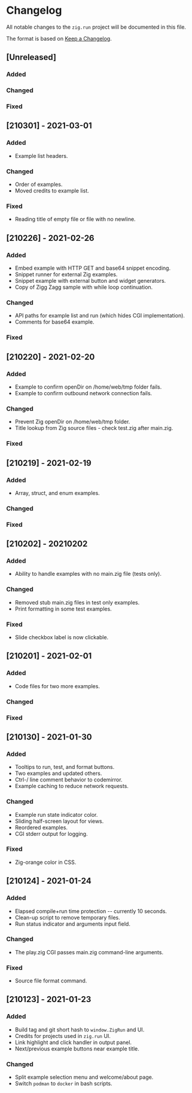 # Changelog
All notable changes to the `zig.run` project will be documented in this file.

The format is based on [Keep a Changelog](https://keepachangelog.com/en/1.0.0/).


## [Unreleased]
### Added
### Changed
### Fixed


## [210301] - 2021-03-01
### Added
- Example list headers.
### Changed
- Order of examples.
- Moved credits to example list.
### Fixed
- Reading title of empty file or file with no newline.


## [210226] - 2021-02-26
### Added
- Embed example with HTTP GET and base64 snippet encoding.
- Snippet runner for external Zig examples.
- Snippet example with external button and widget generators.
- Copy of Zigg Zagg sample with while loop continuation.
### Changed
- API paths for example list and run (which hides CGI implementation).
- Comments for base64 example.
### Fixed


## [210220] - 2021-02-20
### Added
- Example to confirm openDir on /home/web/tmp folder fails.
- Example to confirm outbound network connection fails.
### Changed
- Prevent Zig openDir on /home/web/tmp folder.
- Title lookup from Zig source files - check test.zig after main.zig.
### Fixed


## [210219] - 2021-02-19
### Added
- Array, struct, and enum examples.
### Changed
### Fixed


## [210202] - 20210202
### Added
- Ability to handle examples with no main.zig file (tests only).
### Changed
- Removed stub main.zig files in test only examples.
- Print formatting in some test examples.
### Fixed
- Slide checkbox label is now clickable.


## [210201] - 2021-02-01
### Added
- Code files for two more examples.
### Changed
### Fixed


## [210130] - 2021-01-30
### Added
- Tooltips to run, test, and format buttons.
- Two examples and updated others.
- Ctrl-/ line comment behavior to codemirror.
- Example caching to reduce network requests.
### Changed
- Example run state indicator color.
- Sliding half-screen layout for views.
- Reordered examples.
- CGI stderr output for logging.
### Fixed
- Zig-orange color in CSS.


## [210124] - 2021-01-24
### Added
- Elapsed compile+run time protection -- currently 10 seconds.
- Clean-up script to remove temporary files.
- Run status indicator and arguments input field.
### Changed
- The play.zig CGI passes main.zig command-line arguments.
### Fixed
- Source file format command.


## [210123] - 2021-01-23
### Added
- Build tag and git short hash to `window.ZigRun` and UI.
- Credits for projects used in `zig.run` UI.
- Link highlight and click handler in output panel.
- Next/previous example buttons near example title.
### Changed
- Split example selection menu and welcome/about page.
- Switch `podman` to `docker` in bash scripts.
